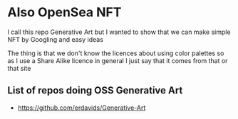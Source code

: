 # Also OpenSea NFT

I call this repo Generative Art but I wanted to show that we can make simple NFT by Googling and easy ideas

The thing is that we don't know the licences about using color palettes so as I use a Share Alike licence in general I just say that it comes from that or that site

## List of repos doing OSS Generative Art

- https://github.com/erdavids/Generative-Art
